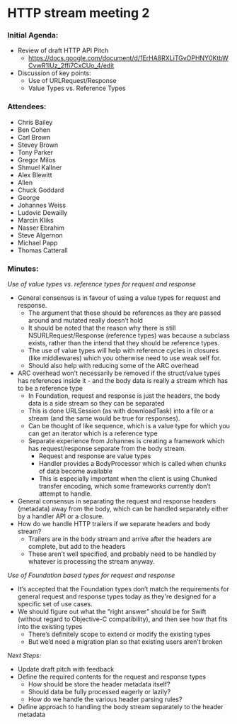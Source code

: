 # HTTP stream meeting 2


### Initial Agenda:
* Review of draft HTTP API Pitch 
  * https://docs.google.com/document/d/1ErHA8RXLiTGvOPHNY0KtbWCvwR1IUz_2ffi7CxCUo_4/edit
* Discussion of key points:
  * Use of URLRequest/Response
  * Value Types vs. Reference Types

### Attendees:
* Chris Bailey
* Ben Cohen
* Carl Brown
* Stevey Brown
* Tony Parker
* Gregor Milos
* Shmuel Kallner
* Alex Blewitt
* Allen
* Chuck Goddard
* George
* Johannes Weiss
* Ludovic Dewailly
* Marcin Kliks
* Nasser Ebrahim
* Steve Algernon
* Michael Papp
* Thomas Catterall

### Minutes:

_Use of value types vs. reference types for request and response_ 
* General consensus is in favour of using a value types for request and response.
  * The argument that these should be references as they are passed around and mutated really doesn’t hold
  * It should be noted that the reason why there is still NSURLRequest/Response (reference types) was because a subclass exists, rather than the intend that they should be reference types.
  * The use of value types will help with reference cycles in closures (like middlewares) which you otherwise need to use weak self for.
  * Should also help with reducing some of the ARC overhead
* ARC overhead won’t necessarily be removed if the struct/value types has references inside it - and the body data is really a stream which has to be a reference type
  * In Foundation, request and response is just the headers, the body data is a side stream so they can be separated
  * This is done URLSession (as with downloadTask) into a file or a stream (and the same would be true for responses).
  * Can be thought of like sequence, which is a value type for which you can get an iterator which is a reference type
  * Separate experience from Johannes is creating a framework which has request/response separate from the body stream.
    * Request and response are value types
    * Handler provides a BodyProcessor which is called when chunks of data become available
    * This is especially important when the client is using Chunked transfer encoding, which some frameworks currently don’t attempt to handle.
* General consensus in separating the request and response headers (metadata) away from the body, which can be handled separately either by a handler API or a closure.
* How do we handle HTTP trailers if we separate headers and body stream?
  * Trailers are in the body stream and arrive after the headers are complete, but add to the headers
  * These aren’t well specified, and probably need to be handled by whatever is processing the stream anyway.

_Use of Foundation based types for request and response_ 
* It’s accepted that the Foundation types don’t match the requirements for general request and response types today as they're designed for a specific set of use cases.
* We should figure out what the “right answer” should be for Swift (without regard to Objective-C compatibility), and then see how that fits into the existing types
  * There’s definitely scope to extend or modify the existing types
  * But we’d need a migration plan so that existing users aren’t broken

_Next Steps:_ 
* Update draft pitch with feedback
* Define the required contents for the request and response types
  * How should be store the header metadata itself?
  * Should data be fully processed eagerly or lazily?
  * How do we handle the various header parsing rules?
* Define approach to handling the body stream separately to the header metadata


